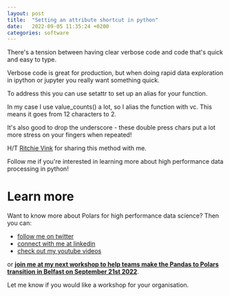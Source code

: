 ```yaml
---
layout: post
title:  "Setting an attribute shortcut in python"
date:   2022-09-05 11:35:24 +0200
categories: software
---
```

There's a tension between having clear verbose code and code that's quick and easy to type.

Verbose code is great for production, but when doing rapid data exploration in ipython or jupyter you really want something quick.

To address this you can use setattr to set up an alias for your function.

In my case I use value_counts() a lot, so I alias the function with vc. This means it goes from 12 characters to 2.

It's also good to drop the underscore - these double press chars put a lot more stress on your fingers when repeated!

H/T [Ritchie Vink](https://twitter.com/RitchieVink) for sharing this method with me.

Follow me if you're interested in learning more about high performance data processing in python!

# Learn more
Want to know more about Polars for high performance data science? Then you can:
- [follow me on twitter](https://twitter.com/braaannigan)
- [connect with me at linkedin](https://www.linkedin.com/in/liam-brannigan-9080b214a/)
- [check out my youtube videos](https://www.youtube.com/watch?v=nGritAo-71o)

or [**join me at my next workshop to help teams make the Pandas to Polars transition in Belfast on September 21st 2022**](https://www.eventbrite.com/e/from-pandas-to-polars-tickets-399410917807?aff=ebdssbdestsearch).

Let me know if you would like a workshop for your organisation.